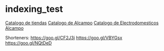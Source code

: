 # indexing_test

[Catalogo de tiendas](http://catalogo-de.com/)
[Catalogo de Alcampo](http://catalogo-de.com/alcampo/)
[Catalogo de Electrodomesticos Alcampo](http://catalogo-de.com/alcampo/electrodomesticos)

Shorteners: https://goo.gl/CF2J3i https://goo.gl/VBYGsx https://goo.gl/NQtDeD
